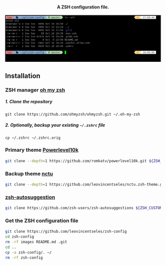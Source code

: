 <h4 align="center">A ZSH configuration file.</h4>
<p align="center"><img src="https://github.com/leovincentseles/zsh-config/blob/master/images/style.JPG" alt="ZSH"></p>

## Installation
### ZSH manager [oh my zsh](https://github.com/ohmyzsh/ohmyzsh)
##### 1. Clone the repository

```shell
git clone https://github.com/ohmyzsh/ohmyzsh.git ~/.oh-my-zsh
```

##### 2. *Optionally*, backup your existing `~/.zshrc` file

```shell
cp ~/.zshrc ~/.zshrc.orig
```
### Primary theme [Powerlevel10k](https://github.com/romkatv/powerlevel10k)
  ```zsh
  git clone --depth=1 https://github.com/romkatv/powerlevel10k.git ${ZSH_CUSTOM:-$HOME/.oh-my-zsh/custom}/themes/powerlevel10k
  ```
### Backup theme [nctu](https://github.com/leovincentseles/nctu.zsh-theme)
  ```zsh
  git clone --depth=1 https://github.com/leovincentseles/nctu.zsh-theme.git ${ZSH_CUSTOM:-$HOME/.oh-my-zsh/custom}/themes/leovincentseles
  ```
### [zsh-autosuggestion]()
  ```zsh
  git clone https://github.com/zsh-users/zsh-autosuggestions ${ZSH_CUSTOM:-~/.oh-my-zsh/custom}/plugins/zsh-autosuggestions
  ```
### Get the ZSH configuration file
  ```zsh
  git clone https://github.com/leovincentseles/zsh-config
  cd zsh-config
  rm -rf images README.md .git
  cd ..
  cp -a zsh-config/. ~/
  rm -rf zsh-config
  ```
